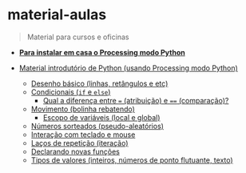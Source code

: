 # material-aulas
> Material para cursos e oficinas

- **[Para instalar em casa o Processing modo Python](https://abav.lugaralgum.com/como-instalar-o-processing-modo-python/)**

- [Material introdutório de Python (usando Processing modo Python)](//blob/master/Processing-Python)

  - [Desenho básico (linhas, retângulos e etc)](/Processing-Python/desenho-basico_py.md)
  - [Condicionais (`if` e `else`)](/Processing-Python/condicionais_py.md)
    - [Qual a diferença entre `=` (atribuição) e `==` (comparação)?](/Processing-Python/atribuicao-e-comparacao.md)
  - [Movimento (bolinha rebatendo)](/Processing-Python/movimento_py.md)
    - [Escopo de variáveis (local e global)](/Processing-Python/escopo_py.md)
  - [Números sorteados (pseudo-aleatórios)](/Processing-Python/numeros-aleatorios_py.md)
  - [Interação com teclado e mouse](/Processing-Python/input_py.md)
  - [Laços de repetição (iteração)](/Processing-Python/lacos_py.md)
  - [Declarando novas funções](/Processing-Python/funcoes_py.md)
  - [Tipos de valores (inteiros, números de ponto flutuante, texto)](/Processing-Python/tipagem.md)
